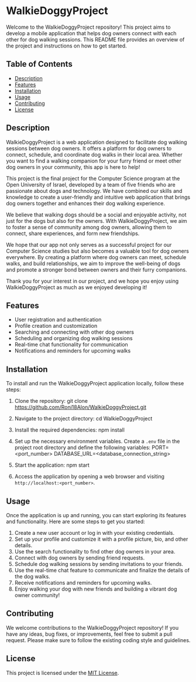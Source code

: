 # WalkieDoggyProject

Welcome to the WalkieDoggyProject repository! This project aims to develop a mobile application that helps dog owners connect with each other for dog walking sessions. This README file provides an overview of the project and instructions on how to get started.

## Table of Contents
- [Description](#description)
- [Features](#features)
- [Installation](#installation)
- [Usage](#usage)
- [Contributing](#contributing)
- [License](#license)

## Description
WalkieDoggyProject is a web application designed to facilitate dog walking sessions between dog owners. It offers a platform for dog owners to connect, schedule, and coordinate dog walks in their local area. Whether you want to find a walking companion for your furry friend or meet other dog owners in your community, this app is here to help!

This project is the final project for the Computer Science program at the Open University of Israel, developed by a team of five friends who are passionate about dogs and technology. We have combined our skills and knowledge to create a user-friendly and intuitive web application that brings dog owners together and enhances their dog walking experience.

We believe that walking dogs should be a social and enjoyable activity, not just for the dogs but also for the owners. With WalkieDoggyProject, we aim to foster a sense of community among dog owners, allowing them to connect, share experiences, and form new friendships.

We hope that our app not only serves as a successful project for our Computer Science studies but also becomes a valuable tool for dog owners everywhere. By creating a platform where dog owners can meet, schedule walks, and build relationships, we aim to improve the well-being of dogs and promote a stronger bond between owners and their furry companions.

Thank you for your interest in our project, and we hope you enjoy using WalkieDoggyProject as much as we enjoyed developing it!

## Features
- User registration and authentication
- Profile creation and customization
- Searching and connecting with other dog owners
- Scheduling and organizing dog walking sessions
- Real-time chat functionality for communication
- Notifications and reminders for upcoming walks

## Installation
To install and run the WalkieDoggyProject application locally, follow these steps:

1. Clone the repository:
git clone https://github.com/Roni18Alon/WalkieDoggyProject.git

2. Navigate to the project directory:
cd WalkieDoggyProject

3. Install the required dependencies:
npm install

4. Set up the necessary environment variables. Create a `.env` file in the project root directory and define the following variables:
PORT=<port_number>
DATABASE_URL=<database_connection_string>

5. Start the application:
npm start


6. Access the application by opening a web browser and visiting `http://localhost:<port_number>`.

## Usage
Once the application is up and running, you can start exploring its features and functionality. Here are some steps to get you started:

1. Create a new user account or log in with your existing credentials.
2. Set up your profile and customize it with a profile picture, bio, and other details.
3. Use the search functionality to find other dog owners in your area.
4. Connect with dog owners by sending friend requests.
5. Schedule dog walking sessions by sending invitations to your friends.
6. Use the real-time chat feature to communicate and finalize the details of the dog walks.
7. Receive notifications and reminders for upcoming walks.
8. Enjoy walking your dog with new friends and building a vibrant dog owner community!

## Contributing
We welcome contributions to the WalkieDoggyProject repository! If you have any ideas, bug fixes, or improvements, feel free to submit a pull request. Please make sure to follow the existing coding style and guidelines.

## License
This project is licensed under the [MIT License](LICENSE).


